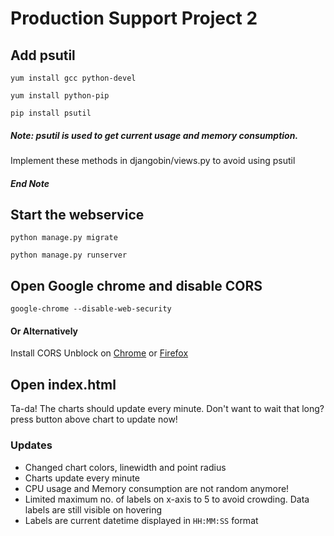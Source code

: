 # Production Support Project 2
## Add psutil
` yum install gcc python-devel `

`yum install python-pip`

`pip install psutil`

##### Note: psutil is used to get current usage and memory consumption.
Implement these methods in djangobin/views.py to avoid using psutil
##### End Note

## Start the webservice
`python manage.py migrate`

`python manage.py runserver`

## Open Google chrome and disable CORS
`google-chrome --disable-web-security`

#### Or Alternatively
Install CORS Unblock on [Chrome](https://chrome.google.com/webstore/detail/cors-unblock/lfhmikememgdcahcdlaciloancbhjino?hl=en) or [Firefox](https://addons.mozilla.org/en-US/firefox/addon/cors-unblock/) 


## Open index.html
Ta-da! The charts should update every minute. Don't want to wait that long? press button above chart to update now!


### Updates
* Changed chart colors, linewidth and point radius
* Charts update every minute
* CPU usage and Memory consumption are not random anymore!
* Limited maximum no. of labels on x-axis to 5 to avoid crowding. Data labels are still visible on hovering
* Labels are current datetime displayed in `HH:MM:SS` format
 
